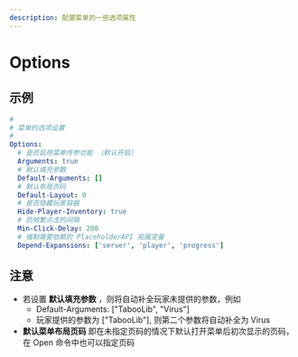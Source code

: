 ```yaml
---
description: 配置菜单的一些选项属性
---
```


# Options

## 示例

```yaml
#
# 菜单的选项设置
#
Options:
  # 是否启用菜单传参功能 （默认开启）
  Arguments: true
  # 默认填充参数
  Default-Arguments: []
  # 默认布局页码
  Default-Layout: 0
  # 是否隐藏玩家容器
  Hide-Player-Inventory: true
  # 防频繁点击的间隔
  Min-Click-Delay: 200
  # 强制需要依赖的 PlaceholderAPI 拓展变量
  Depend-Expansions: ['server', 'player', 'progress']
```

## 注意

* 若设置 **默认填充参数** ，则将自动补全玩家未提供的参数，例如
  * Default-Arguments: \["TabooLib", "Virus"\]
  * 玩家提供的参数为 \["TabooLib"\], 则第二个参数将自动补全为 Virus
* **默认菜单布局页码** 即在未指定页码的情况下默认打开菜单后初次显示的页码，在 Open 命令中也可以指定页码

